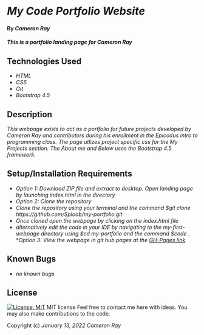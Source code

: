 # _My Code Portfolio Website_

#### By _**Cameron Ray**_

#### _This is a portfolio landing page for Cameron Ray_

## Technologies Used

* _HTML_
* _CSS_
* _Git_
* _Bootstrap 4.5_

## Description

_This webpage exists to act as a portfolio for future projects developed by Cameron Ray and contributors during his enrollment in the Epicodus intro to programming class. The page utlizes project specific css for the My Projects section. The About me and Below uses the Bootstrap 4.5 framework._

## Setup/Installation Requirements

* _Option 1: Download ZIP file and extract to desktop. Open landing page by launching index.html in the directory_
* _Option 2: Clone the repository_
* _Clone the repository using your terminal and the command $git clone https<area>://github.com/Sploob/my-portfolio.git_
* _Once cloned open the webpage by clicking on the index.html file_
* _alternatively edit the code in your IDE by navigating to the my-first-webpage directory using $cd my-portfolio and the command $code ._
*_Option 3: View the webpage in git hub pages at the [GH-Pages link](sploob.github.io/my-portfolio)_

## Known Bugs

* _no known bugs_

## License

[![License: MIT](https://img.shields.io/badge/License-MIT-yellow.svg)](https://opensource.org/licenses/MIT)
MIT license
Feel free to contact me here with ideas. You may also make contributions to the code.

Copyright (c) _January 13, 2022_ _Cameron Ray_